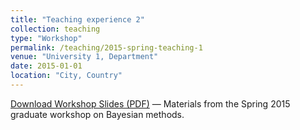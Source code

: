 ```yaml
---
title: "Teaching experience 2"
collection: teaching
type: "Workshop"
permalink: /teaching/2015-spring-teaching-1
venue: "University 1, Department"
date: 2015-01-01
location: "City, Country"
---
```


[Download Workshop Slides (PDF)](/teaching/Slide9aa.pdf) — Materials from the Spring 2015 graduate workshop on Bayesian methods.

